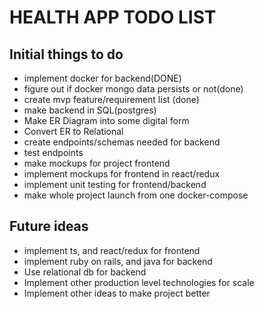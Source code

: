 # HEALTH APP TODO LIST
## Initial things to do
* implement docker for backend(DONE)
* figure out if docker mongo data persists or not(done)
* create mvp feature/requirement list (done)
* make backend in SQL(postgres)
* Make ER Diagram into some digital form
* Convert ER to Relational
* create endpoints/schemas needed for backend
* test endpoints
* make mockups for project frontend
* implement mockups for frontend in react/redux
* implement unit testing for frontend/backend
* make whole project launch from one docker-compose

## Future ideas
* implement ts, and react/redux for frontend
* implement ruby on rails, and java for backend
* Use relational db for backend
* Implement other production level technologies for scale
* Implement other ideas to make project better
